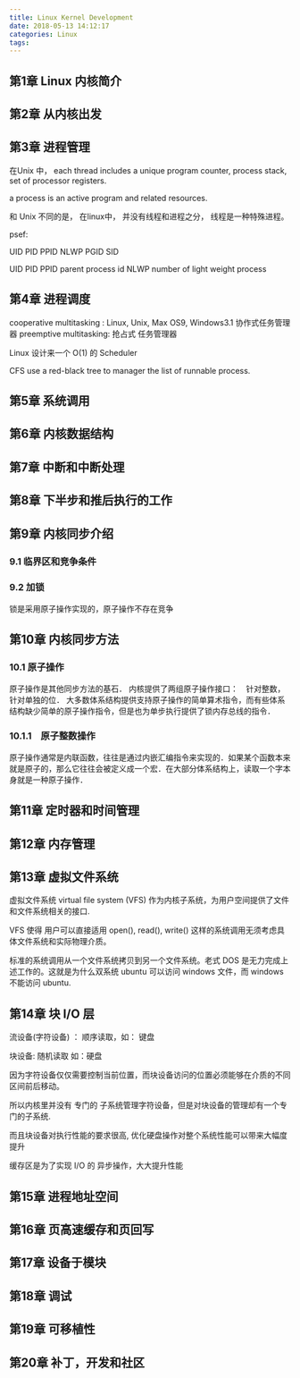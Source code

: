 ```yaml
---
title: Linux Kernel Development
date: 2018-05-13 14:12:17
categories: Linux
tags:
---
```


## 第1章 Linux 内核简介

## 第2章 从内核出发

## 第3章 进程管理

在Unix 中， each thread includes a unique program counter, process stack, set of processor registers.

a process is an active program and related resources.

和 Unix 不同的是， 在linux中， 并没有线程和进程之分， 线程是一种特殊进程。

psef:

UID PID PPID NLWP PGID SID


UID
PID
PPID parent process id
NLWP number of light weight process

## 第4章 进程调度

cooperative multitasking : Linux, Unix, Max OS9, Windows3.1 协作式任务管理器
preemptive multitasking: 抢占式 任务管理器

Linux 设计来一个 O(1) 的 Scheduler

CFS use a red-black tree to manager the list of runnable process.

## 第5章 系统调用

## 第6章 内核数据结构

## 第7章 中断和中断处理

## 第8章 下半步和推后执行的工作

## 第9章 内核同步介绍

### 9.1 临界区和竞争条件
### 9.2 加锁
锁是采用原子操作实现的，原子操作不存在竞争

## 第10章 内核同步方法
### 10.1 原子操作
原子操作是其他同步方法的基石．
内核提供了两组原子操作接口：　针对整数，针对单独的位．
大多数体系结构提供支持原子操作的简单算术指令，而有些体系结构缺少简单的原子操作指令，但是也为单步执行提供了锁内存总线的指令．
### 10.1.1　原子整数操作
原子操作通常是内联函数，往往是通过内嵌汇编指令来实现的．如果某个函数本来就是原子的，那么它往往会被定义成一个宏．在大部分体系结构上，读取一个字本身就是一种原子操作．

## 第11章 定时器和时间管理

## 第12章 内存管理

## 第13章 虚拟文件系统

虚拟文件系统 virtual file system (VFS) 作为内核子系统，为用户空间提供了文件和文件系统相关的接口.

VFS 使得 用户可以直接适用 open(), read(), write() 这样的系统调用无须考虑具体文件系统和实际物理介质。 

标准的系统调用从一个文件系统拷贝到另一个文件系统。老式 DOS 是无力完成上述工作的。这就是为什么双系统 ubuntu 可以访问 windows 文件，而 windows 不能访问 ubuntu.



## 第14章 块 I/O 层

流设备(字符设备) ： 顺序读取，如： 键盘 

块设备: 随机读取 如：硬盘

因为字符设备仅仅需要控制当前位置，而块设备访问的位置必须能够在介质的不同区间前后移动。

所以内核里并没有 专门的 子系统管理字符设备，但是对块设备的管理却有一个专门的子系统.

而且块设备对执行性能的要求很高, 优化硬盘操作对整个系统性能可以带来大幅度提升

缓存区是为了实现 I/O 的 异步操作，大大提升性能
## 第15章 进程地址空间

## 第16章 页高速缓存和页回写

## 第17章 设备于模块

## 第18章 调试

## 第19章 可移植性

## 第20章 补丁，开发和社区

